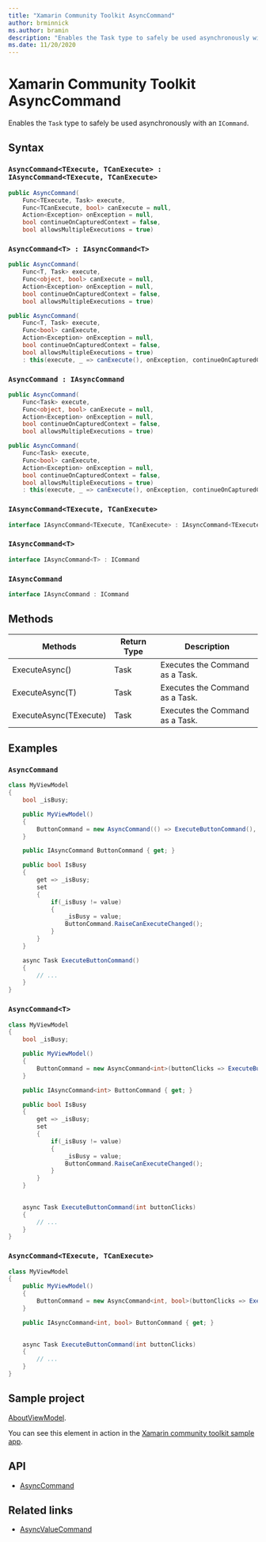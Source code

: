 ```yaml
---
title: "Xamarin Community Toolkit AsyncCommand"
author: brminnick
ms.author: bramin
description: "Enables the Task type to safely be used asynchronously with an ICommand."
ms.date: 11/20/2020
---
```


# Xamarin Community Toolkit AsyncCommand

Enables the `Task` type to safely be used asynchronously with an `ICommand`.

## Syntax

### `AsyncCommand<TExecute, TCanExecute> : IAsyncCommand<TExecute, TCanExecute>`

```csharp
public AsyncCommand(
    Func<TExecute, Task> execute,
    Func<TCanExecute, bool> canExecute = null,
    Action<Exception> onException = null,
    bool continueOnCapturedContext = false,
    bool allowsMultipleExecutions = true)
```

### `AsyncCommand<T> : IAsyncCommand<T>`

```csharp
public AsyncCommand(
    Func<T, Task> execute,
    Func<object, bool> canExecute = null,
    Action<Exception> onException = null,
    bool continueOnCapturedContext = false,
    bool allowsMultipleExecutions = true)
```

```csharp
public AsyncCommand(
    Func<T, Task> execute,
    Func<bool> canExecute,
    Action<Exception> onException = null,
    bool continueOnCapturedContext = false,
    bool allowsMultipleExecutions = true)
    : this(execute, _ => canExecute(), onException, continueOnCapturedContext, allowsMultipleExecutions)
```

### `AsyncCommand : IAsyncCommand`

```csharp
public AsyncCommand(
    Func<Task> execute,
    Func<object, bool> canExecute = null,
    Action<Exception> onException = null,
    bool continueOnCapturedContext = false,
    bool allowsMultipleExecutions = true)
```

```csharp
public AsyncCommand(
    Func<Task> execute,
    Func<bool> canExecute,
    Action<Exception> onException = null,
    bool continueOnCapturedContext = false,
    bool allowsMultipleExecutions = true)
    : this(execute, _ => canExecute(), onException, continueOnCapturedContext, allowsMultipleExecutions)
```

### `IAsyncCommand<TExecute, TCanExecute>`

```csharp
interface IAsyncCommand<TExecute, TCanExecute> : IAsyncCommand<TExecute>
```

### `IAsyncCommand<T>`

```csharp
interface IAsyncCommand<T> : ICommand
```

### `IAsyncCommand`

```csharp
interface IAsyncCommand : ICommand
```

## Methods

| Methods | Return Type | Description |
| -- | -- | -- |
| ExecuteAsync() | Task | Executes the Command as a Task. |
| ExecuteAsync(T) | Task | Executes the Command as a Task. |
| ExecuteAsync(TExecute) | Task | Executes the Command as a Task. |

## Examples

### `AsyncCommand`

```csharp
class MyViewModel
{
    bool _isBusy;

    public MyViewModel()
    {
        ButtonCommand = new AsyncCommand(() => ExecuteButtonCommand(), _ => !IsBusy);
    }

    public IAsyncCommand ButtonCommand { get; }

    public bool IsBusy
    {
        get => _isBusy;
        set
        {
            if(_isBusy != value)
            {
                _isBusy = value;
                ButtonCommand.RaiseCanExecuteChanged();
            }
        }
    }    

    async Task ExecuteButtonCommand()
    {
        // ...
    }
}
```

### `AsyncCommand<T>`

```csharp
class MyViewModel
{
    bool _isBusy;

    public MyViewModel()
    {
        ButtonCommand = new AsyncCommand<int>(buttonClicks => ExecuteButtonCommand(buttonClicks), _ => !IsBusy);
    }

    public IAsyncCommand<int> ButtonCommand { get; }

    public bool IsBusy
    {
        get => _isBusy;
        set
        {
            if(_isBusy != value)
            {
                _isBusy = value;
                ButtonCommand.RaiseCanExecuteChanged();
            }
        }
    }   
    

    async Task ExecuteButtonCommand(int buttonClicks)
    {
        // ...
    }
}
```

### `AsyncCommand<TExecute, TCanExecute>`

```csharp
class MyViewModel
{
    public MyViewModel()
    {
        ButtonCommand = new AsyncCommand<int, bool>(buttonClicks => ExecuteButtonCommand(buttonClicks), isBusy => !isBusy);
    }

    public IAsyncCommand<int, bool> ButtonCommand { get; } 
    

    async Task ExecuteButtonCommand(int buttonClicks)
    {
        // ...
    }
}
```

## Sample project

[AboutViewModel](https://github.com/xamarin/XamarinCommunityToolkit/blob/main/samples/XCT.Sample/ViewModels/AboutViewModel.cs). 

You can see this element in action in the [Xamarin community toolkit sample app](https://github.com/xamarin/XamarinCommunityToolkit/tree/main/XamarinCommunityToolkitSample).

## API

- [AsyncCommand](https://github.com/xamarin/XamarinCommunityToolkit/blob/main/src/CommunityToolkit/Xamarin.CommunityToolkit/ObjectModel/AsyncCommand.shared.cs)

## Related links

- [AsyncValueCommand](asyncvaluecommand.md)
